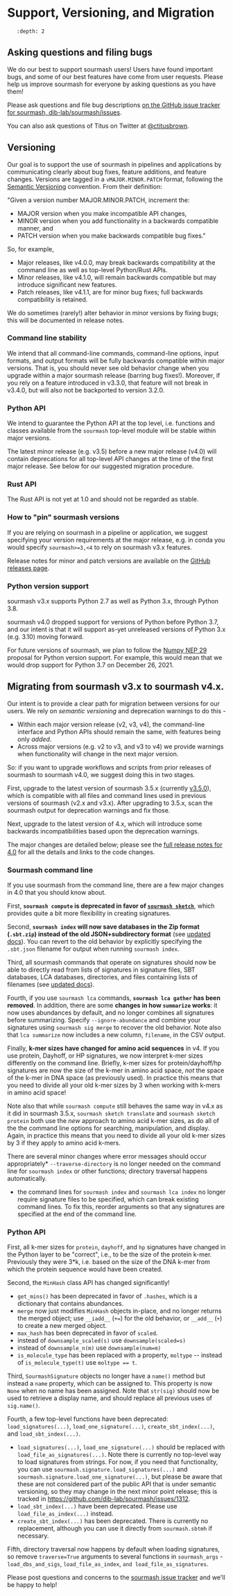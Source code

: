 # Support, Versioning, and Migration

```{contents}
   :depth: 2
```

## Asking questions and filing bugs

We do our best to support sourmash users! Users have found important
bugs, and some of our best features have come from user
requests. Please help us improve sourmash for everyone by asking
questions as you have them!

Please ask questions and file bug descriptions [on the GitHub issue tracker for sourmash, dib-lab/sourmash/issues][0].

You can also ask questions of Titus on Twitter at [@ctitusbrown][1].

[0]:https://github.com/dib-lab/sourmash/issues
[1]:https://twitter.com/ctitusbrown/

## Versioning

Our goal is to support the use of sourmash in pipelines and
applications by communicating clearly about bug fixes, feature
additions, and feature changes.  Versions are tagged in a
`vMAJOR.MINOR.PATCH` format, following the [Semantic Versioning]
convention.  From their definition:

"Given a version number MAJOR.MINOR.PATCH, increment the:

* MAJOR version when you make incompatible API changes,
* MINOR version when you add functionality in a backwards compatible manner, and
* PATCH version when you make backwards compatible bug fixes."

So, for example,

* Major releases, like v4.0.0, may break backwards compatibility at
  the command line as well as top-level Python/Rust APIs.
* Minor releases, like v4.1.0, will remain backwards compatible but
  may introduce significant new features.
* Patch releases, like v4.1.1, are for minor bug fixes; full backwards
  compatibility is retained.

We do sometimes (rarely!) alter behavior in minor versions by fixing
bugs; this will be documented in release notes.

### Command line stability

We intend that all command-line commands, command-line options, input
formats, and output formats will be fully backwards compatible within
major versions. That is, you should never see old behavior change when
you upgrade within a major sourmash release (barring bug fixes!). Moreover,
if you rely on a feature introduced in v3.3.0, that feature will not break
in v3.4.0, but will also not be backported to version 3.2.0.

### Python API

We intend to guarantee the Python API at the top level, i.e.
functions and classes available from the `sourmash` top-level module
will be stable within major versions.

The latest minor release (e.g. v3.5) before a new major release (v4.0)
will contain deprecations for all top-level API changes at the time of
the first major release.  See below for our suggested migration
procedure.

### Rust API

The Rust API is not yet at 1.0 and should not be regarded as stable.

### How to "pin" sourmash versions

If you are relying on sourmash in a pipeline or application, we
suggest specifying your version requirements at the major release,
e.g. in conda you would specify `sourmash>=3,<4` to rely on sourmash
v3.x features.

Release notes for minor and patch versions are available on the
[GitHub releases page](https://github.com/dib-lab/sourmash/releases).

[Semantic Versioning]: https://semver.org/

### Python version support

sourmash v3.x supports Python 2.7 as well as Python 3.x, through Python 3.8.

sourmash v4.0 dropped support for versions of Python before Python 3.7,
and our intent is that it will support as-yet unreleased versions of Python 3.x
(e.g. 3.10) moving forward.

For future versions of sourmash, we plan to follow the
[Numpy NEP 29](https://numpy.org/neps/nep-0029-deprecation_policy.html)
proposal for Python version support. For example, this
would mean that we would drop support for Python 3.7 on December 26,
2021.

## Migrating from sourmash v3.x to sourmash v4.x.

Our intent is to provide a clear path for migration between versions for our users. We rely on *semantic versioning* and deprecation warnings to do this -
* Within each major version release (v2, v3, v4), the command-line interface and Python APIs should remain the same, with features being only *added*.
* Across major versions (e.g. v2 to v3, and v3 to v4) we provide warnings when functionality will change in the next major version.

So: if you want to upgrade workflows and scripts from prior releases of sourmash to sourmash v4.0, we suggest doing this in two stages.

First, upgrade to the latest version of sourmash 3.5.x (currently [v3.5.0](https://github.com/dib-lab/sourmash/releases/tag/v3.5.0)), which is compatible with all files and command lines used in previous versions of sourmash (v2.x and v3.x). After upgrading to 3.5.x, scan the sourmash output for deprecation warnings and fix those.

Next, upgrade to the latest version of 4.x, which will introduce some backwards incompatibilities based upon the deprecation warnings.

The major changes are detailed below; please see the [full release notes for 4.0](release-notes/sourmash-4.0.md) for all the details and links to the code changes.

### Sourmash command line

If you use sourmash from the command line, there are a few major changes in 4.0 that you should know about.

First, **`sourmash compute` is deprecated in favor of [`sourmash sketch`](sourmash-sketch.md)**, which provides quite a bit more flexibility in creating signatures.

Second, **`sourmash index` will now save databases in the Zip format (`.sbt.zip`) instead of the old JSON+subdirectory format** (see [updated docs](command-line.md#sourmash-index-build-an-sbt-index-of-signatures)). You can revert to the old behavior by explicitly specifying the `.sbt.json` filename for output when running `sourmash index`.

Third, all sourmash commands that operate on signatures should now be able to directly read from lists of signatures in signature files, SBT databases, LCA databases, directories, and files containing lists of filenames (see [updated docs](command-line.md#advanced-command-line-usage)).

Fourth, if you use `sourmash lca` commands, **`sourmash lca gather` has been removed**. In addition, there are some **changes in how `summarize` works**: it now uses abundances by default, and no longer combines all signatures before summarizing. Specify `--ignore-abundance` and combine your signatures using `sourmash sig merge` to recover the old behavior. Note also that `lca summarize` now includes a new column, `filename`, in the CSV output.

Finally, **k-mer sizes have changed for amino acid sequences** in v4. If you use protein, Dayhoff, or HP signatures, we now interpret k-mer sizes differently on the command line. Briefly, k-mer sizes for protein/dayhoff/hp signatures are now the size of the k-mer in amino acid space, *not* the space of the k-mer in DNA space (as previously used). In practice this means that you need to divide all your old k-mer sizes by 3 when working with k-mers in amino acid space!

Note also that while `sourmash compute` still behaves the same way in v4.x as it did in sourmash 3.5.x, `sourmash sketch translate` and `sourmash sketch protein` both use the *new* approach to amino acid k-mer sizes, as do all of the the command line options for searching, manipulation, and display. Again, in practice this means that you need to divide all your old k-mer sizes by 3 if they apply to amino acid k-mers.

There are several minor changes where error messages should occur appropriately* `--traverse-directory` is no longer needed on the command line for `sourmash index` or other functions; directory traversal happens automatically.
* the command lines for `sourmash index` and `sourmash lca index` no longer require signature files to be specified, which can break existing command lines. To fix this, reorder arguments so that any signatures are specified at the end of the command line.

### Python API

First, all k-mer sizes for `protein`, `dayhoff`, and `hp` signatures have changed in the Python layer to be "correct", i.e., to be the size of the protein k-mer. Previously they were 3\*k, i.e. based on the size of the DNA k-mer from which the protein sequence would have been created.

Second, the `MinHash` class API has changed significantly!
* `get_mins()` has been deprecated in favor of `.hashes`, which is a dictionary that contains abundances.
* `merge` now just modifies `MinHash` objects in-place, and no longer returns the merged object; use `__iadd__` (`+=`) for the old behavior, or `__add__` (`+`) to create a new merged object.
* `max_hash` has been deprecated in favor of `scaled`.
* instead of `downsample_scaled(s)` use `downsample(scaled=s)`
* instead of `downsample_n(m)` use `downsample(num=m)`
* `is_molecule_type` has been replaced with a property, `moltype` -- instead of `is_molecule_type(t)` use `moltype == t`.


Third, `SourmashSignature` objects no longer have a `name()` method but instead a `name` property, which can be assigned to. This property is now `None` when no name has been assigned. Note that `str(sig)` should now be used to retrieve a display name, and should replace all previous uses of `sig.name()`.

Fourth, a few top-level functions have been deprecated: `load_signatures(...)`, `load_one_signature(...)`, `create_sbt_index(...)`, and `load_sbt_index(...)`.
* `load_signatures(...)`, `load_one_signature(...)` should be replaced with `load_file_as_signatures(...)`. Note there is currently no top-level way to load signatures from strings. For now, if you need that functionality, you can use `sourmash.signature.load_signatures(...)` and `sourmash.signature.load_one_signature(...)`, but please be aware that these are not considered part of the public API that is under semantic versioning, so they may change in the next minor point release; this is tracked in  https://github.com/dib-lab/sourmash/issues/1312.
* `load_sbt_index(...)` have been deprecated.  Please use `load_file_as_index(...)` instead.
* `create_sbt_index(...)` has been deprecated. There is currently no replacement, although you can use it directly from `sourmash.sbtmh` if necessary.

Fifth, directory traversal now happens by default when loading signatures, so remove `traverse=True` arguments to several functions in `sourmash_args` - `load_dbs_and_sigs`, `load_file_as_index`, `and load_file_as_signatures`.

Please post questions and concerns to the
[sourmash issue tracker](https://github.com/dib-lab/sourmash/issues)
and we'll be happy to help!
